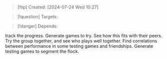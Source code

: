 
>[!tip] Created: [2024-07-24 Wed 10:27]

>[!question] Targets: 

>[!danger] Depends: 

track the progress.
Generate games to try.
See how this fits with their peers.
Try the group together, and see who plays well together.
Find correlations between performance in some testing games and friendships.
Generate testing games to segment the flock.